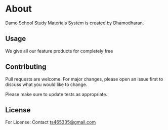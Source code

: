 # About

Damo School Study Materials System is created by Dhamodharan.

## Usage
We give all our feature products for completely free
## Contributing
Pull requests are welcome. For major changes, please open an issue first to discuss what you would like to change.

Please make sure to update tests as appropriate.

## License
For License: Contact ts465335@gmail.com
